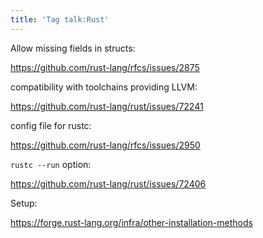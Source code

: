 ```yaml
---
title: 'Tag talk:Rust'
---
```


Allow missing fields in structs:

<https://github.com/rust-lang/rfcs/issues/2875>

compatibility with toolchains providing LLVM:

<https://github.com/rust-lang/rust/issues/72241>

config file for rustc:

<https://github.com/rust-lang/rfcs/issues/2950>

`rustc --run` option:

<https://github.com/rust-lang/rust/issues/72406>

Setup:

<https://forge.rust-lang.org/infra/other-installation-methods>
